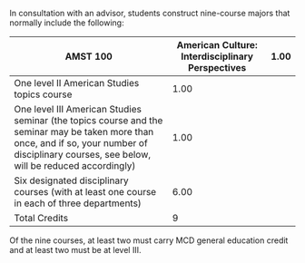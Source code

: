   
  
In consultation with an advisor, students construct nine-course majors that normally include the following:

AMST 100  |  American Culture: Interdisciplinary Perspectives  |  1.00  
---|---|---  
One level II American Studies topics course  |  1.00  
One level III American Studies seminar (the topics course and the seminar may be taken more than once, and if so, your number of disciplinary courses, see below, will be reduced accordingly)  |  1.00  
Six designated disciplinary courses (with at least one course in each of three departments)  |  6.00  
Total Credits  |  9  
  
Of the nine courses, at least two must carry MCD general education credit and at least two must be at level III.

